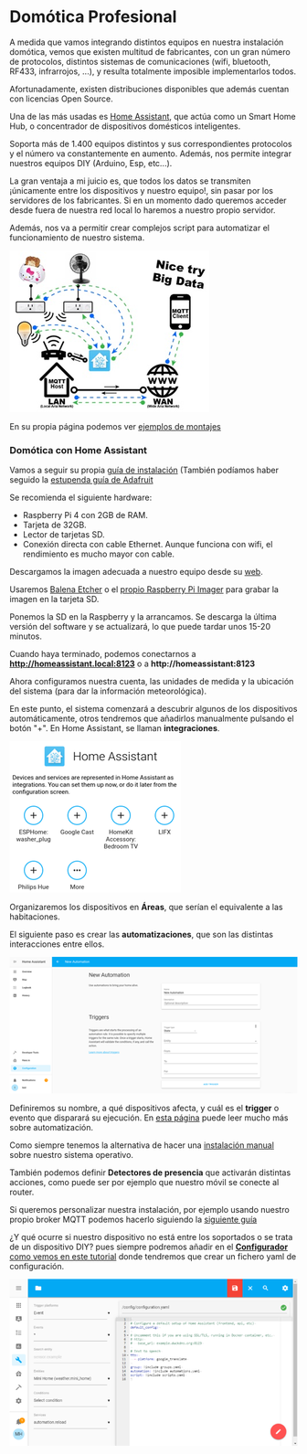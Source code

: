 # Domótica Profesional

A medida que vamos integrando distintos equipos en nuestra instalación domótica, vemos que existen multitud de fabricantes, con un gran número de protocolos, distintos sistemas de comunicaciones (wifi, bluetooth, RF433, infrarrojos, ...), y resulta totalmente imposible implementarlos todos.

Afortunadamente, existen distribuciones disponibles que además cuentan con licencias Open Source. 

Una de las más usadas es [Home Assistant](https://home-assistant.io), que actúa como un Smart Home Hub, o concentrador de dispositivos domésticos inteligentes. 

Soporta más de 1.400 equipos distintos y sus correspondientes protocolos y el número va constantemente en aumento. Además, nos permite integrar nuestros equipos DIY (Arduino, Esp, etc...).

La gran ventaja a mi juicio es, que todos los datos se transmiten ¡únicamente entre los dispositivos y nuestro equipo!, sin pasar por los servidores de los fabricantes. Si en un momento dado queremos acceder desde fuera de nuestra red local lo haremos a nuestro propio servidor.

Además, nos va a permitir crear complejos script para automatizar el funcionamiento de nuestro sistema.

![Arquitectura Home Assistant](./images/internet_of_things___iot_Network_Hassio_reducida_350.jpg)

En su propia página podemos ver [ejemplos de montajes](https://www.home-assistant.io/cookbook/)

### Domótica con Home Assistant

Vamos a seguir su propia [guía de instalación](https://www.home-assistant.io/getting-started/) (También podíamos haber seguido la [estupenda guía de Adafruit](https://learn.adafruit.com/set-up-home-assistant-with-a-raspberry-pi?view=all)

Se recomienda el siguiente hardware:

* Raspberry Pi 4 con 2GB de RAM.
* Tarjeta de 32GB.
* Lector de tarjetas SD.
* Conexión directa con cable Ethernet. Aunque funciona con wifi, el rendimiento es mucho mayor con cable.

Descargamos la imagen adecuada a nuestro equipo desde su [web](https://www.home-assistant.io/hassio/installation/).

Usaremos [Balena Etcher](https://www.balena.io/etcher/) o el [propio Raspberry Pi Imager](https://www.raspberrypi.com/software/) para grabar la imagen en la tarjeta SD.

Ponemos la SD en la Raspberry y la arrancamos. Se descarga la última versión del software y se actualizará, lo que puede tardar unos 15-20 minutos.

Cuando haya terminado, podemos conectarnos a **http://homeassistant.local:8123** o a **http://homeassistant:8123**

Ahora configuramos nuestra cuenta, las unidades de medida y la ubicación del sistema (para dar la información meteorológica).

En este punto, el sistema comenzará a descubrir algunos de los dispositivos automáticamente, otros tendremos que añadirlos manualmente pulsando el botón "+". En Home Assistant, se llaman **integraciones**.

![Dispositivos](./images/devices_reducida_300.png)


Organizaremos los dispositivos en **Áreas**, que serían el equivalente a las habitaciones.

El siguiente paso es crear las **automatizaciones**, que son las distintas interacciones entre ellos.

![Automatizaciones](./images/new-automation_reducida_600.png)

Definiremos su nombre, a qué dispositivos afecta, y cuál es el **trigger** o evento que disparará su ejecución. En [esta página](https://www.home-assistant.io/getting-started/automation/) puede leer mucho más sobre automatización.

Como siempre tenemos la alternativa de hacer una [instalación manual](https://www.home-assistant.io/docs/installation/raspberry-pi/) sobre nuestro sistema operativo.

También podemos definir **Detectores de presencia** que activarán distintas acciones, como puede ser por ejemplo que nuestro móvil se conecte al router.

Si queremos personalizar nuestra instalación, por ejemplo usando nuestro propio broker MQTT podemos hacerlo siguiendo la [siguiente guía](https://learn.adafruit.com/set-up-home-assistant-with-a-raspberry-pi/mqtt-setup)

¿Y qué ocurre si nuestro dispositivo no está entre los soportados o se trata de un dispositivo DIY? pues siempre podremos añadir en el [**Configurador** como vemos en este tutorial](https://learn.adafruit.com/set-up-home-assistant-with-a-raspberry-pi/configuration-yaml) donde tendremos que crear un fichero yaml de configuración.

![Configuración dispositivo DIY](./images/internet_of_things___iot_Config7.png)

